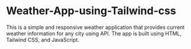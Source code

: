 # Weather-App-using-Tailwind-css
 This is a simple and responsive weather application that provides current weather information for any city using API. The app is built using HTML, Tailwind CSS, and JavaScript.
